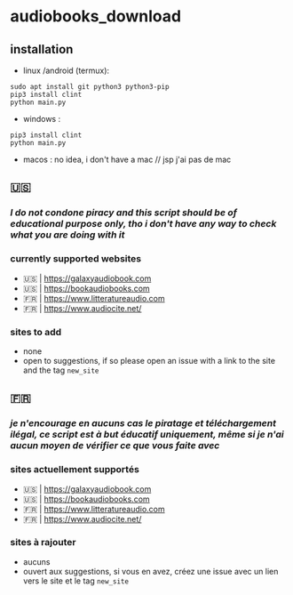 # audiobooks_download

## installation
 - linux /android (termux): 
  ```
  sudo apt install git python3 python3-pip
  pip3 install clint
  python main.py
  ```
 - windows :
  ```
  pip3 install clint
  python main.py
  ```
 - macos :
   no idea, i don't have a mac // jsp j'ai pas de mac

## 🇺🇸
### *I do not condone piracy and this script should be of educational purpose only, tho i don't have any way to check what you are doing with it*
 
### currently supported websites
 - 🇺🇸 | https://galaxyaudiobook.com
 - 🇺🇸 | https://bookaudiobooks.com
 - 🇫🇷 | https://www.litteratureaudio.com
 - 🇫🇷 | https://www.audiocite.net/
### sites to add
 - none
 - open to suggestions, if so please open an issue with a link to the site and the tag `new_site`
 

## 🇫🇷
### *je n'encourage en aucuns cas le piratage et téléchargement ilégal, ce script est à but éducatif uniquement, même si je n'ai aucun moyen de vérifier ce que vous faite avec*

### sites actuellement supportés
 - 🇺🇸 | https://galaxyaudiobook.com
 - 🇺🇸 | https://bookaudiobooks.com
 - 🇫🇷 | https://www.litteratureaudio.com
 - 🇫🇷 | https://www.audiocite.net/

### sites à rajouter
 - aucuns
 - ouvert aux suggestions, si vous en avez, créez une issue avec un lien vers le site et le tag `new_site`
